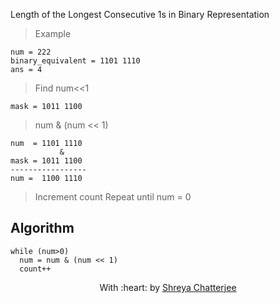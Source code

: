 Length of the Longest Consecutive 1s in Binary Representation

> Example
```
num = 222
binary_equivalent = 1101 1110
ans = 4
```

> Find num<<1
```
mask = 1011 1100
```

> num & (num << 1)
```
num  = 1101 1110
           &
mask = 1011 1100
-----------------
num =  1100 1110
```

> Increment count
> Repeat until num = 0

## Algorithm

```
while (num>0)
  num = num & (num << 1)
  count++
```

<p align="center">
	With :heart: by <a href="https://github.com/Shreya549" target="_blank">Shreya Chatterjee</a>
</p>

